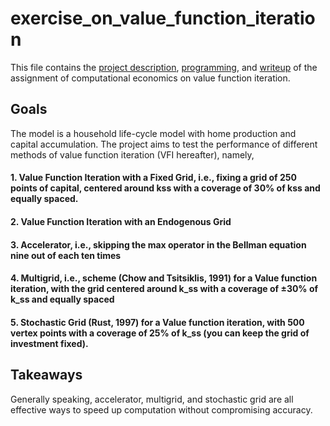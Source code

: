 # exercise_on_value_function_iteration

This file contains the [project description](https://github.com/wangshasha111/exercise_on_value_function_iteration/blob/master/homework1.pdf), [programming](https://github.com/wangshasha111/exercise_on_value_function_iteration/tree/master/homework1_code_send), and [writeup](https://github.com/wangshasha111/exercise_on_value_function_iteration/blob/master/ShashaWang_homework1.pdf) of the assignment of computational economics on value function iteration.

## Goals
The model is a household life-cycle model with home production and capital accumulation. 
The project aims to test the performance of different methods of value function iteration (VFI hereafter), namely, 
#### 1. Value Function Iteration with a Fixed Grid, i.e., fixing a grid of 250 points of capital, centered around kss with a coverage of 30% of kss and equally spaced.
#### 2. Value Function Iteration with an Endogenous Grid
#### 3. Accelerator, i.e., skipping the max operator in the Bellman equation nine out of each ten times
#### 4. Multigrid, i.e., scheme (Chow and Tsitsiklis, 1991) for a Value function iteration, with the grid centered around k_ss with a coverage of ±30% of k_ss and equally spaced
#### 5. Stochastic Grid (Rust, 1997) for a Value function iteration, with 500 vertex points with a coverage of 25% of k_ss (you can keep the grid of investment fixed). 

## Takeaways
Generally speaking, accelerator, multigrid, and stochastic grid are all effective ways to speed up computation without compromising accuracy. 

